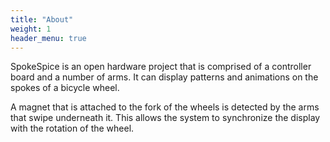 ```yaml
---
title: "About"
weight: 1
header_menu: true
---
```


SpokeSpice is an open hardware project that is comprised of a controller board and a number of arms.
It can display patterns and animations on the spokes of a bicycle wheel.

A magnet that is attached to the fork of the wheels is detected by the arms that swipe underneath it.
This allows the system to synchronize the display with the rotation of the wheel.